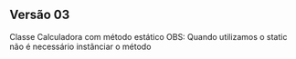 ## Versão 03
Classe Calculadora com método estático
OBS: Quando utilizamos o static não é necessário instânciar o método